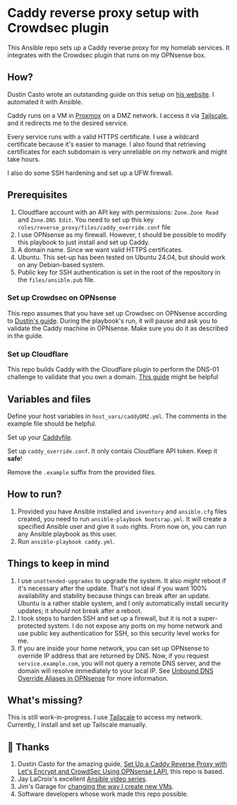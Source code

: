 # Caddy reverse proxy setup with Crowdsec plugin

This Ansible repo sets up a Caddy reverse proxy for my homelab services. It integrates with the Crowdsec plugin that runs on my OPNsense box.

## How?

Dustin Casto wrote an outstanding guide on this setup on [his website](https://homenetworkguy.com/how-to/set-up-caddy-reverse-proxy-with-lets-encrypt-and-crowdsec-using-opnsense-lapi/). I automated it with Ansible.

Caddy runs on a VM in [Proxmox](https://www.proxmox.com/en/) on a DMZ network. I access it via [Tailscale](https://tailscale.com/), and it redirects me to the desired service.

Every service runs with a valid HTTPS certificate. I use a wildcard certificate because it's easier to manage. I also found that retrieving certificates for each subdomain is very unreliable on my network and might take hours.

I also do some SSH hardening and set up a UFW firewall.

## Prerequisites

1. Cloudflare account with an API key with permissions: `Zone.Zone Read` and `Zone.DNS Edit`. You need to set up this key `roles/reverse_proxy/files/caddy_override.conf` file
2. I use OPNsense as my firewall. However, t should be possible to modify this playbook to just install and set up Caddy.
3. A domain name. Since we want valid HTTPS certificates.
4. Ubuntu. This set-up has been tested on Ubuntu 24.04, but should work on any Debian-based system.
5. Public key for SSH authentication is set in the root of the repository in the `files/ansible.pub` file.

### Set up Crowdsec on OPNsense

This repo assumes that you have set up Crowdsec on OPNsense according to [Dustin's guide](https://homenetworkguy.com/how-to/set-up-caddy-reverse-proxy-with-lets-encrypt-and-crowdsec-using-opnsense-lapi/). During the playbook's run, it will pause and ask you to validate the Caddy machine in OPNsense. Make sure you do it as described in the guide.

### Set up Cloudflare

This repo builds Caddy with the Cloudflare plugin to perform the DNS-01 challenge to validate that you own a domain. [This guide](https://homenetworkguy.com/how-to/replace-opnsense-web-ui-self-signed-certificate-with-lets-encrypt/) might be helpful

## Variables and files

Define your host variables in `host_vars/caddyDMZ.yml`. The comments in the example file should be helpful.

Set up your [Caddyfile](https://caddyserver.com/docs/caddyfile).

Set up `caddy_override.conf`. It only contais Cloudflare API token. Keep it **safe**!

Remove the `.example` suffix from the provided files.

## How to run?

1. Provided you have Ansible installed and `inventory` and `ansible.cfg` files created, you need to run `ansible-playbook bootsrap.yml`. It will create a specified Ansible user and give it `sudo` rights. From now on, you can run any Ansible playbook as this user.
2. Run `ansible-playbook caddy.yml`.

## Things to keep in mind

1. I use `unattended-upgrades` to upgrade the system. It also _might_ reboot if it's necessary after the update. That's not ideal if you want 100% availability and stability because things can break after an update. Ubuntu is a rather stable system, and I only automatically install security updates; it _should_ not break after a reboot.
2. I took steps to harden SSH and set up a firewall, but it is not a super-protected system. I do not expose any ports on my home network and use public key authentication for SSH, so this security level works for me.
3. If you are inside your home network, you can set up OPNsense to override IP address that are returned by DNS. Now, if you request `service.example.com`, you will not query a remote DNS server, and the domain will resolve immediately to your local IP. See [Unbound DNS Override Aliases in OPNsense](https://homenetworkguy.com/how-to/create-unbound-dns-override-aliases-in-opnsense/) for more information.

## What's missing?

This is still work-in-progress. I use [Tailscale](https://tailscale.com) to access my network. Currently, I install and set up Tailscale manually.

## 🙌 Thanks

1. Dustin Casto for the amazing guide, [Set Up a Caddy Reverse Proxy with Let's Encrypt and CrowdSec Using OPNsense LAPI](https://homenetworkguy.com/how-to/set-up-caddy-reverse-proxy-with-lets-encrypt-and-crowdsec-using-opnsense-lapi/), this repo is based.
2. Jay LaCroix's excellent [Ansible video series](https://www.youtube.com/playlist?list=PLqyUgadpThTL1guZCdGy7H8V4snPrpj8t).
3. Jim's Garage for [changing the way I create new VMs](https://youtu.be/Kv6-_--y5CM).
4. Software developers whose work made this repo possible.
